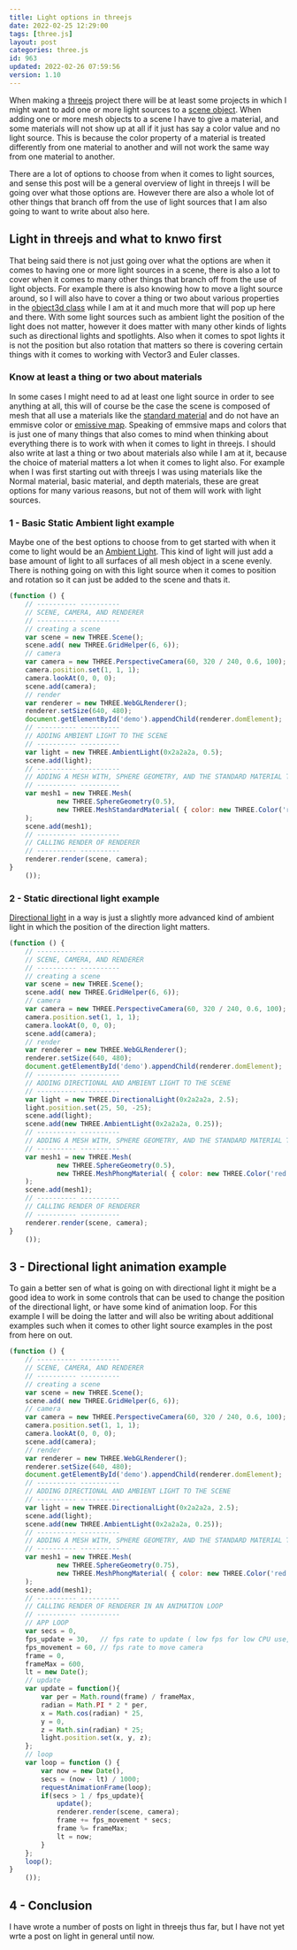 ```yaml
---
title: Light options in threejs
date: 2022-02-25 12:29:00
tags: [three.js]
layout: post
categories: three.js
id: 963
updated: 2022-02-26 07:59:56
version: 1.10
---
```


When making a [threejs](https://en.wikipedia.org/wiki/Three.js) project there will be at least some projects in which I might want to add one or more light sources to a [scene object](/2018/05/03/threejs-scene/). When adding one or more mesh objects to a scene I have to give a material, and some materials will not show up at all if it just has say a color value and no light source. This is because the color property of a material is treated differently from one material to another and will not work the same way from one material to another. 

There are a lot of options to choose from when it comes to light sources, and sense this post will be a general overview of light in threejs I will be going over what those options are. However there are also a whole lot of other things that branch off from the use of light sources that I am also going to want to write about also here.

## Light in threejs and what to knwo first

That being said there is not just going over what the options are when it comes to having one or more light sources in a scene, there is also a lot to cover when it comes to many other things that branch off from the use of light objects. For example there is also knowing how to move a light source around, so I will also have to cover a thing or two about various properties in the [object3d class](/2018/04/23/threejs-object3d/) while I am at it and much more that will pop up here and there. With some light sources such as ambient light the position of the light does not matter, however it does matter with many other kinds of lights such as directional lights and spotlights. Also when it comes to spot lights it is not the position but also rotation that matters so there is covering certain things with it comes to working with Vector3 and Euler classes.

### Know at least a thing or two about materials

In some cases I might need to ad at least one light source in order to see anything at all, this will of course be the case the scene is composed of mesh that all use a materials like the [standard material](/2021/04/27/threejs-standard-material/) and do not have an emmisve color or [emissive map](/2021/06/22/threejs-emissive-map). Speaking of emmsive maps and colors that is just one of many things that also comes to mind when thinking about everything there is to work with when it comes to light in threejs. 
I should also write at last a thing or two about materials also while I am at it, because the choice of material matters a lot when it comes to light also. For example when I was first starting out with threejs I was using materials like the Normal material, basic material, and depth materials, these are great options for many various reasons, but not of them will work with light sources.

<!-- more -->

### 1 - Basic Static Ambient light example

Maybe one of the best options to choose from to get started with when it come to light would be an [Ambient Light](/2018/11/02/threejs-ambientlight/). This kind of light will just add a base amount of light to all surfaces of all mesh object in a scene evenly. There is nothing going on with this light source when it comes to position and rotation so it can just be added to the scene and thats it.

```js
(function () {
    // ---------- ----------
    // SCENE, CAMERA, AND RENDERER
    // ---------- ----------
    // creating a scene
    var scene = new THREE.Scene();
    scene.add( new THREE.GridHelper(6, 6));
    // camera
    var camera = new THREE.PerspectiveCamera(60, 320 / 240, 0.6, 100);
    camera.position.set(1, 1, 1);
    camera.lookAt(0, 0, 0);
    scene.add(camera);
    // render
    var renderer = new THREE.WebGLRenderer();
    renderer.setSize(640, 480);
    document.getElementById('demo').appendChild(renderer.domElement);
    // ---------- ----------
    // ADDING AMBIENT LIGHT TO THE SCENE
    // ---------- ----------
    var light = new THREE.AmbientLight(0x2a2a2a, 0.5);
    scene.add(light);
    // ---------- ----------
    // ADDING A MESH WITH, SPHERE GEOMETRY, AND THE STANDARD MATERIAL TO THE SCENE
    // ---------- ----------
    var mesh1 = new THREE.Mesh(
            new THREE.SphereGeometry(0.5),
            new THREE.MeshStandardMaterial( { color: new THREE.Color('red') } )
    );
    scene.add(mesh1);
    // ---------- ----------
    // CALLING RENDER OF RENDERER
    // ---------- ----------
    renderer.render(scene, camera);
}
    ());
```

### 2 - Static directional light example

[Directional light](/2019/06/04/threejs-directional-light/) in a way is just a slightly more advanced kind of ambient light in which the position of the direction light matters.

```js
(function () {
    // ---------- ----------
    // SCENE, CAMERA, AND RENDERER
    // ---------- ----------
    // creating a scene
    var scene = new THREE.Scene();
    scene.add( new THREE.GridHelper(6, 6));
    // camera
    var camera = new THREE.PerspectiveCamera(60, 320 / 240, 0.6, 100);
    camera.position.set(1, 1, 1);
    camera.lookAt(0, 0, 0);
    scene.add(camera);
    // render
    var renderer = new THREE.WebGLRenderer();
    renderer.setSize(640, 480);
    document.getElementById('demo').appendChild(renderer.domElement);
    // ---------- ----------
    // ADDING DIRECTIONAL AND AMBIENT LIGHT TO THE SCENE
    // ---------- ----------
    var light = new THREE.DirectionalLight(0x2a2a2a, 2.5);
    light.position.set(25, 50, -25);
    scene.add(light);
    scene.add(new THREE.AmbientLight(0x2a2a2a, 0.25));
    // ---------- ----------
    // ADDING A MESH WITH, SPHERE GEOMETRY, AND THE STANDARD MATERIAL TO THE SCENE
    // ---------- ----------
    var mesh1 = new THREE.Mesh(
            new THREE.SphereGeometry(0.5),
            new THREE.MeshPhongMaterial( { color: new THREE.Color('red') } )
    );
    scene.add(mesh1);
    // ---------- ----------
    // CALLING RENDER OF RENDERER
    // ---------- ----------
    renderer.render(scene, camera);
}
    ());
```

## 3 - Directional light animation example

To gain a better sen of what is going on with directional light it might be a good idea to work in some controls that can be used to change the position of the directional light, or have some kind of animation loop. For this example I will be doing the latter and will also be writing about additional examples such when it comes to other light source examples in the post from here on out.

```js
(function () {
    // ---------- ----------
    // SCENE, CAMERA, AND RENDERER
    // ---------- ----------
    // creating a scene
    var scene = new THREE.Scene();
    scene.add( new THREE.GridHelper(6, 6));
    // camera
    var camera = new THREE.PerspectiveCamera(60, 320 / 240, 0.6, 100);
    camera.position.set(1, 1, 1);
    camera.lookAt(0, 0, 0);
    scene.add(camera);
    // render
    var renderer = new THREE.WebGLRenderer();
    renderer.setSize(640, 480);
    document.getElementById('demo').appendChild(renderer.domElement);
    // ---------- ----------
    // ADDING DIRECTIONAL AND AMBIENT LIGHT TO THE SCENE
    // ---------- ----------
    var light = new THREE.DirectionalLight(0x2a2a2a, 2.5);
    scene.add(light);
    scene.add(new THREE.AmbientLight(0x2a2a2a, 0.25));
    // ---------- ----------
    // ADDING A MESH WITH, SPHERE GEOMETRY, AND THE STANDARD MATERIAL TO THE SCENE
    // ---------- ----------
    var mesh1 = new THREE.Mesh(
            new THREE.SphereGeometry(0.75),
            new THREE.MeshPhongMaterial( { color: new THREE.Color('red') } )
    );
    scene.add(mesh1);
    // ---------- ----------
    // CALLING RENDER OF RENDERER IN AN ANIMATION LOOP
    // ---------- ----------
    // APP LOOP
    var secs = 0,
    fps_update = 30,   // fps rate to update ( low fps for low CPU use, but choppy video )
    fps_movement = 60, // fps rate to move camera
    frame = 0,
    frameMax = 600,
    lt = new Date();
    // update
    var update = function(){
        var per = Math.round(frame) / frameMax,
        radian = Math.PI * 2 * per,
        x = Math.cos(radian) * 25, 
        y = 0,
        z = Math.sin(radian) * 25;
        light.position.set(x, y, z);
    };
    // loop
    var loop = function () {
        var now = new Date(),
        secs = (now - lt) / 1000;
        requestAnimationFrame(loop);
        if(secs > 1 / fps_update){
            update();
            renderer.render(scene, camera);
            frame += fps_movement * secs;
            frame %= frameMax;
            lt = now;
        }
    };
    loop();
}
    ());
```

## 4 - Conclusion

I have wrote a number of posts on light in threejs thus far, but I have not yet wrte a post on light in general until now. 
